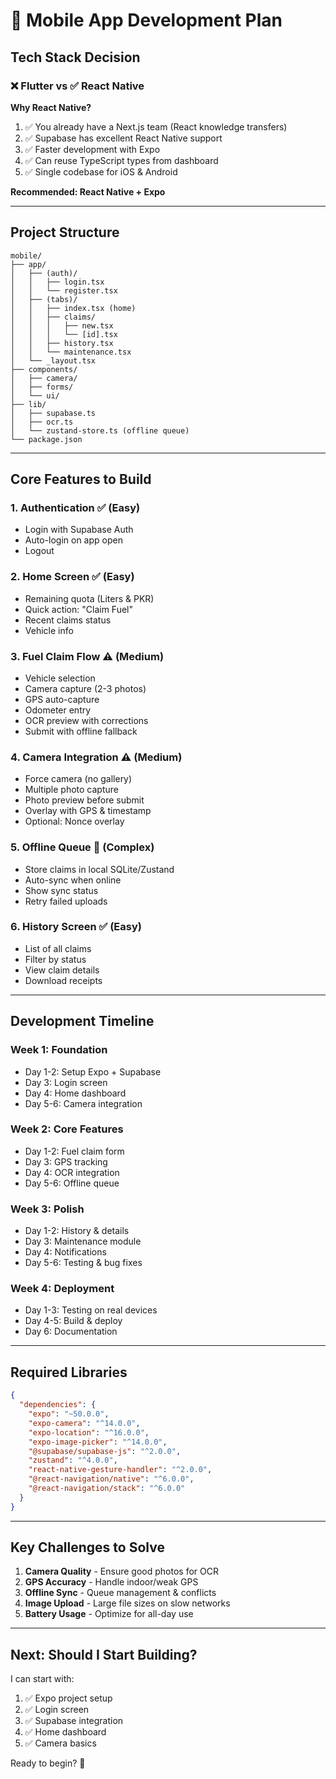 # 📱 Mobile App Development Plan

## Tech Stack Decision

### ❌ Flutter vs ✅ React Native

**Why React Native?**
1. ✅ You already have a Next.js team (React knowledge transfers)
2. ✅ Supabase has excellent React Native support
3. ✅ Faster development with Expo
4. ✅ Can reuse TypeScript types from dashboard
5. ✅ Single codebase for iOS & Android

**Recommended: React Native + Expo**

---

## Project Structure

```
mobile/
├── app/
│   ├── (auth)/
│   │   ├── login.tsx
│   │   └── register.tsx
│   ├── (tabs)/
│   │   ├── index.tsx (home)
│   │   ├── claims/
│   │   │   ├── new.tsx
│   │   │   └── [id].tsx
│   │   ├── history.tsx
│   │   └── maintenance.tsx
│   └── _layout.tsx
├── components/
│   ├── camera/
│   ├── forms/
│   └── ui/
├── lib/
│   ├── supabase.ts
│   ├── ocr.ts
│   └── zustand-store.ts (offline queue)
└── package.json
```

---

## Core Features to Build

### 1. Authentication ✅ (Easy)
- Login with Supabase Auth
- Auto-login on app open
- Logout

### 2. Home Screen ✅ (Easy)
- Remaining quota (Liters & PKR)
- Quick action: "Claim Fuel"
- Recent claims status
- Vehicle info

### 3. Fuel Claim Flow ⚠️ (Medium)
- Vehicle selection
- Camera capture (2-3 photos)
- GPS auto-capture
- Odometer entry
- OCR preview with corrections
- Submit with offline fallback

### 4. Camera Integration ⚠️ (Medium)
- Force camera (no gallery)
- Multiple photo capture
- Photo preview before submit
- Overlay with GPS & timestamp
- Optional: Nonce overlay

### 5. Offline Queue 🔴 (Complex)
- Store claims in local SQLite/Zustand
- Auto-sync when online
- Show sync status
- Retry failed uploads

### 6. History Screen ✅ (Easy)
- List of all claims
- Filter by status
- View claim details
- Download receipts

---

## Development Timeline

### Week 1: Foundation
- Day 1-2: Setup Expo + Supabase
- Day 3: Login screen
- Day 4: Home dashboard
- Day 5-6: Camera integration

### Week 2: Core Features
- Day 1-2: Fuel claim form
- Day 3: GPS tracking
- Day 4: OCR integration
- Day 5-6: Offline queue

### Week 3: Polish
- Day 1-2: History & details
- Day 3: Maintenance module
- Day 4: Notifications
- Day 5-6: Testing & bug fixes

### Week 4: Deployment
- Day 1-3: Testing on real devices
- Day 4-5: Build & deploy
- Day 6: Documentation

---

## Required Libraries

```json
{
  "dependencies": {
    "expo": "~50.0.0",
    "expo-camera": "^14.0.0",
    "expo-location": "^16.0.0",
    "expo-image-picker": "^14.0.0",
    "@supabase/supabase-js": "^2.0.0",
    "zustand": "^4.0.0",
    "react-native-gesture-handler": "^2.0.0",
    "@react-navigation/native": "^6.0.0",
    "@react-navigation/stack": "^6.0.0"
  }
}
```

---

## Key Challenges to Solve

1. **Camera Quality** - Ensure good photos for OCR
2. **GPS Accuracy** - Handle indoor/weak GPS
3. **Offline Sync** - Queue management & conflicts
4. **Image Upload** - Large file sizes on slow networks
5. **Battery Usage** - Optimize for all-day use

---

## Next: Should I Start Building?

I can start with:
1. ✅ Expo project setup
2. ✅ Login screen
3. ✅ Supabase integration
4. ✅ Home dashboard
5. ✅ Camera basics

Ready to begin? 🚀

